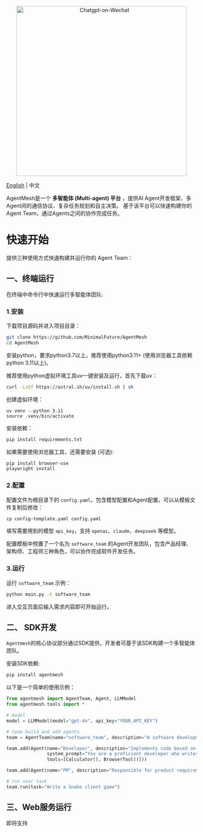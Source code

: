 <p align="center"><img src= "https://github.com/user-attachments/assets/1499f725-0a7c-42cd-9968-a607a95af5d4" alt="Chatgpt-on-Wechat" width="450" /></p>


<a href="/README.md">English</a> | 中文

AgentMesh是一个 **多智能体 (Multi-agent) 平台** ，提供AI Agent开发框架、多Agent间的通信协议、复杂任务规划和自主决策。 基于该平台可以快速构建你的Agent Team，通过Agents之间的协作完成任务。

# 快速开始

提供三种使用方式快速构建并运行你的 Agent Team：

## 一、终端运行

在终端中命令行中快速运行多智能体团队:

### 1.安装

下载项目源码并进入项目目录：

```bash
git clone https://github.com/MinimalFuture/AgentMesh
cd AgentMesh
```

安装python，要求python3.7以上，推荐使用python3.11+ (使用浏览器工具依赖python 3.11以上)。

推荐使用python虚拟环境工具uv一键安装及运行，首先下载uv：

```bash
curl -LsSf https://astral.sh/uv/install.sh | sh
```

创建虚拟环境：

```bahs
uv venv --python 3.11
source .venv/bin/activate
```

安装依赖：

```bash
pip install requirements.txt
```

如果需要使用浏览器工具，还需要安装 (可选):

```bash
pip install browser-use
playwright install
```


### 2.配置

配置文件为根目录下的 `config.yaml`，包含模型配置和Agent配置，可以从模板文件复制后修改：

```bash
cp config-template.yaml config.yaml
```

填写需要用到的模型 `api_key`，支持 `openai`、`claude`、`deepseek` 等模型。

配置模板中预置了一个名为 `software_team` 的Agent开发团队，包含产品经理、架构师、工程师三种角色，可以协作完成软件开发任务。

### 3.运行

运行 `software_team` 示例：

```bash
python main.py -t software_team
```

进入交互页面后输入需求内容即可开始运行。


## 二、 SDK开发

`Agentmesh`的核心协议部分通过SDK提供，开发者可基于该SDK构建一个多智能体团队。

安装SDK依赖:

```bash
pip install agentmesh
```

以下是一个简单的使用示例：

```python
from agentmesh import AgentTeam, Agent, LLMModel
from agentmesh.tools import *

# model
model = LLMModel(model="gpt-4o", api_key="YOUR_API_KEY")

# team build and add agents
team = AgentTeam(name="software_team", description="A software development team", model=model)

team.add(Agent(name="Developer", description="Implements code based on PRD and architecture design", model=model,
               system_prompt="You are a proficient developer who writes clean, efficient, and maintainable code. Follow the PRD requirements and architecture guidelines precisely",
               tools=[Calculator(), BrowserTool()]))

team.add(Agent(name="PM", description="Responsible for product requirements and documentation", system_prompt="You are an experienced product manager who creates clear and comprehensive PRDs")

# run user task
team.run(task="Write a Snake client game")
```


## 三、Web服务运行

即将支持
